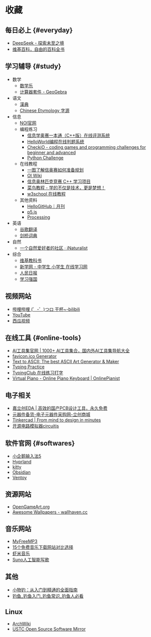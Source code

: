 # 收藏

## 每日必上 {#everyday}

- [DeepSeek - 探索未至之境](https://chat.deepseek.com/)
- [维基百科，自由的百科全书](https://zh.m.wikipedia.org/)

## 学习辅导 {#study}

- 数学
    - [数学乐](https://www.shuxuele.com/)
    - [计算器套件 - GeoGebra](https://www.geogebra.org/calculator)
- 语文
    - [漢典](https://www.zdic.net/)
    - [Chinese Etymology 字源](https://hanziyuan.net/)
- 信息
    - [NOI官网](https://oi-wiki.org/)
    - 编程练习
        - [信息学奥赛一本通（C++版）在线评测系统](http://ybt.ssoier.cn:8088/)
        - [HelloWorld编程在线判题系统](http://go.helloworldroom.com/problems/)
        - [CheckiO - coding games and programming challenges for beginner and advanced](https://checkio.org/)
        - [Python Challenge](http://www.pythonchallenge.com/)
    - 在线教程
        - [一图了解信奥赛如何准备规划️](https://www.bilibili.com/opus/924259558909542416)
        - [OI Wiki](https://www.noi.cn/)
        - [信息奥林匹克竞赛 C++ 学习项目](https://github.com/FutureWL/ZHIYE_CSPJS)
        - [菜鸟教程 - 学的不仅是技术，更是梦想！](https://www.runoob.com/)
        - [w3school 在线教程](https://www.w3school.com.cn/)
    - 其他资料
        - [HelloGitHub｜月刊](https://hellogithub.com/periodical)
        - [p5.js](https://p5js.org/zh-Hans/)
        - [Processing](https://processing.org/)
- 英语
    - [谷歌翻译](https://translate.google.com/?hl=zh-CN&tab=TT&sl=auto&tl=en&op=translate)
    - [剑桥词典](https://dictionary.cambridge.org/zhs/)
- 自然
    - [一个自然爱好者的社区 · iNaturalist](https://www.inaturalist.org/)
- 综合
    - [维基教科书](https://zh.wikibooks.org/wiki/Wikibooks:首页)
    - [新学网 - 中学生 小学生 在线学习网](http://www.newxue.com/)
    - [人民日报](http://paper.people.com.cn/rmrb/paperindex.htm)
    - [学习强国](https://www.xuexi.cn/)

## 视频网站

- [哔哩哔哩 (゜-゜)つロ 干杯~-bilibili](https://www.bilibili.com/)
- [YouTube](https://www.youtube.com/)
- [西瓜视频](https://www.ixigua.com/)

## 在线工具 {#online-tools}

- [AI工具集官网 | 1000+ AI工具集合，国内外AI工具集导航大全](https://ai-bot.cn/)
- [favicon.ico Generator](https://www.favicon.cc/)
- [Text to ASCII: The best ASCII Art Generator & Maker](https://www.asciiart.eu/text-to-ascii-art)
- [Typing Practice](https://www.keybr.com/)
- [TypingClub 在线练习打字](https://www.edclub.com/sportal/)
- [Virtual Piano - Online Piano Keyboard | OnlinePianist](https://www.onlinepianist.com/virtual-piano)

## 电子相关

- [嘉立创EDA | 高效的国产PCB设计工具，永久免费](https://lceda.cn/)
- [元器件备货-电子元器件采购网-立创商城](https://www.szlcsc.com/)
- [Tinkercad | From mind to design in minutes](https://www.tinkercad.com/dashboard)
- [开源电路模拟器circuitjs](https://www.falstad.com/circuit/circuitjs.html)

## 软件官网 {#softwares}

- [小企鹅输入法5](https://fcitx-im.org/wiki/Fcitx_5/zh-cn)
- [Hyprland](https://hyprland.org/)
- [kitty](https://sw.kovidgoyal.net/kitty/)
- [Obsidian](https://obsidian.md/)
- [Ventoy](https://www.ventoy.net/)

## 资源网站

- [OpenGameArt.org](https://opengameart.org/)
- [Awesome Wallpapers - wallhaven.cc](https://wallhaven.cc/search?categories=110&purity=100&atleast=3840x2160&ratios=16x9&sorting=random&order=desc&ai_art_filter=1)

## 音乐网站

- [MyFreeMP3](https://tool.liumingye.cn/music/)
- [15个免费音乐下载网站对比选择](https://zh.geekersoft.com/resources-multimedia-solutions/best-free-music-sites-comparison.html)
- [虾米音乐](http://www.xiami.com/play)
- [Suno人工智能写歌](https://suno.com/)

## 其他

- [小物钓：从入门到精通的全面指南](https://book.xiaowudiao.com/)
- [钓鱼_钓鱼入门_钓鱼常识_钓鱼人必看](https://m.diaoyu123.com/diaoyu/)

## Linux

- [ArchWiki](https://wiki.archlinux.org/)
- [USTC Open Source Software Mirror](https://mirrors.ustc.edu.cn/)
